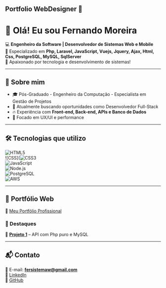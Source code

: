 ## Portfolio WebDesigner 👋

# 👋 Olá! Eu sou Fernando Moreira  

💻 **Engenheiro da Software | Desenvolvedor de Sistemas Web e Mobile**  
🎯 Especializado em **Php, Laravel, JavaScript, Vuejs, Jquery, Ajax, Html, Css, PostgreSQL, MySQL, SqlServer**  
🚀 Apaixonado por tecnologia e desenvolvimento de sistemas!  

---

## 📌 Sobre mim  
- 🎓 Pós-Graduado - Engenheiro da Computação - Especialista em Gestão de Projetos
- 💼 Atualmente buscando oportunidades como Desenvolvedor Full-Stack  
- 🔥 Experiência com **Front-end, Back-end, APIs e Banco de Dados**  
- 🎨 Focado em UX/UI e performance  

---

## 🛠️ Tecnologias que utilizo  
![HTML5](https://img.shields.io/badge/HTML5-E34F26?style=for-the-badge&logo=html5&logoColor=white)  
![CSS](![CSS3](https://img.shields.io/badge/CSS3-1572B6?style=for-the-badge&logo=css3&logoColor=white)  
![JavaScript](https://img.shields.io/badge/JavaScript-F7DF1E?style=for-the-badge&logo=javascript&logoColor=black)  
![Node.js](https://img.shields.io/badge/Node.js-339933?style=for-the-badge&logo=nodedotjs&logoColor=white)  
![PostgreSQL](https://img.shields.io/badge/PostgreSQL-336791?style=for-the-badge&logo=postgresql&logoColor=white)  
![AWS](https://img.shields.io/badge/AWS-FF9900?style=for-the-badge&logo=amazonaws&logoColor=white)  

---

## 🚀 Portfólio Web  
🔗 [Meu Portfólio Profissional](https://fersistemaw.atwebpages.com/portifolioweb.pdf)  

### 📌 Destaques  
🔹 **[Projeto 1](https://github.com/fersistemaw/api-php/)** – API com Php puro e MySQL  

---

## 📬 Contato  
📧 E-mail: **fersistemaw@gmail.com**  
🔗 [LinkedIn](https://linkedin.com/in/fersistemaw)  
🔗 [GitHub](https://github.com/fersistemaw)  


<!--
**fersistemaw/fersistemaw** is a ✨ _special_ ✨ repository because its `README.md` (this file) appears on your GitHub profile.

Here are some ideas to get you started:

- 🔭 I’m currently working with web/mobile system development
- 🌱 I’m currently learning vue.js
- 👯 I’m looking to collaborate on php
- 🤔 I’m looking for help with html responsivo
- 💬 Ask me about webdesign
- 📫 How to reach me: 15991253948
- 😄⚡
-->

